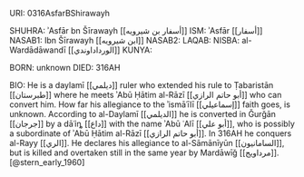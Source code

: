 URI: 0316AsfarBShirawayh

SHUHRA: ʾAsfār bn Šīrawayh [[أسفار بن شيرويه]]
ISM: ʾAsfār [[أسفار]]
NASAB1: Ibn Šīrawayh [[ابن شيرويه]]
NASAB2: 
LAQAB: 
NISBA: al-Wardādāwandī [[الورداداوندي]]
KUNYA: 

BORN: unknown
DIED: 316AH

BIO: He is a daylamī [[ديلمي]] ruler who extended his rule to Ṭabaristān [[طبرستان]] where he meets ʾAbū Ḥātim al-Rāzī [[أبو حاتم الرازي]] who can convert him. How far his allegiance to the ʾismāʿīlī [[إسماعيلي]] faith goes, is unknown. According to al-Daylamī [[الديلمي]] he is converted in Ǧurǧān [[جرجان]] by a dāʿỉȵ [[داع]] with the name ʾAbū ʿAlī [[أبو علي]], who is possibly a subordinate of ʾAbū Ḥātim al-Rāzī [[أبو حاتم الرازي]]. In 316AH he conquers al-Rayy [[الري]]. He declares his allegiance to al-Sāmānīyūn [[السامانيون]], but is killed and overtaken still in the same year by Mardāwīǧ [[مرداويج]]. [@stern_early_1960]
